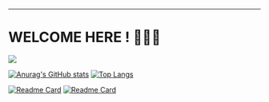 ---
# **WELCOME HERE !** 🍺🍺🍺

![](https://komarev.com/ghpvc/?username=ByeRose&color=brightgreen)

[![Anurag's GitHub stats](https://github-readme-stats.vercel.app/api?username=ByeRose&hide=contribs,prs&show_icons=true&theme=chartreuse-dark)]()
[![Top Langs](https://github-readme-stats.vercel.app/api/top-langs/?username=ByeRose&layout=compact&theme=chartreuse-dark)]()

[![Readme Card](https://github-readme-stats.vercel.app/api/pin/?username=ByeRose&repo=writeups-buuctf&theme=chartreuse-dark)](https://github.com/ByeRose/writeups-buuctf)
[![Readme Card](https://github-readme-stats.vercel.app/api/pin/?username=ByeRose&repo=writeups-adworld&theme=chartreuse-dark)](https://github.com/ByeRose/writeups-adworld)
